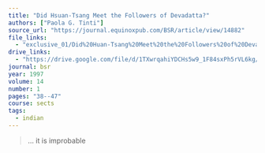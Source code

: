 ```yaml
---
title: "Did Hsuan-Tsang Meet the Followers of Devadatta?"
authors: ["Paola G. Tinti"]
source_url: "https://journal.equinoxpub.com/BSR/article/view/14882"
file_links:
  - "exclusive_01/Did%20Huan-Tsang%20Meet%20the%20Followers%20of%20Devadatta%20-%20Paula%20G%20Tinti.pdf"
drive_links:
  - "https://drive.google.com/file/d/1TXwrqahiYDCHs5w9_1F84sxPh5rVL6kg/view?usp=drivesdk"
journal: bsr
year: 1997
volume: 14
number: 1
pages: "38--47"
course: sects
tags:
  - indian
---
```


> … it is improbable
